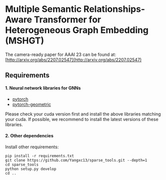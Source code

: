 # Multiple Semantic Relationships-Aware Transformer for Heterogeneous Graph Embedding (MSHGT)

The camera-ready paper for AAAI 23 can be found at: [http://arxiv.org/abs/2207.02547](http://arxiv.org/abs/2207.02547)

## Requirements

#### 1. Neural network libraries for GNNs

* [pytorch](https://pytorch.org/get-started/locally/)
* [pytorch-geometric](https://pytorch-geometric.readthedocs.io/en/latest/notes/installation.html)

Please check your cuda version first and install the above libraries matching your cuda. If possible, we recommend to install the latest versions of these libraries.

#### 2. Other dependencies

Install other requirements:

```setup
pip install -r requirements.txt
git clone https://github.com/Yangxc13/sparse_tools.git --depth=1
cd sparse_tools
python setup.py develop
cd ..
```
